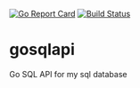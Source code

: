 [![Go Report Card](https://goreportcard.com/badge/github.com/balaweblog/gosqlapi)](https://goreportcard.com/report/github.com/balaweblog/gosqlapi)
[![Build Status](https://travis-ci.org/balaweblog/gosqlapi.svg?branch=master)](https://travis-ci.org/balaweblog/gosqlapi)

# gosqlapi
Go SQL API for my sql database
